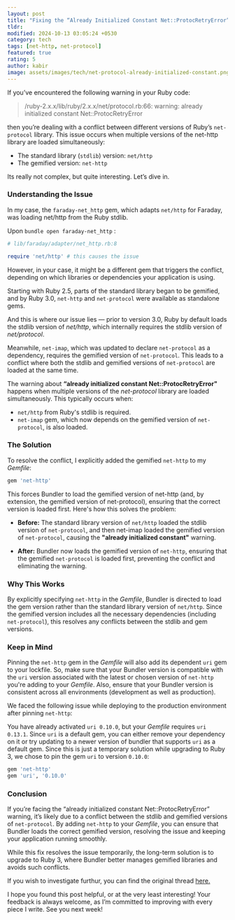 ```yaml
---
layout: post
title: "Fixing the “Already Initialized Constant Net::ProtocRetryError” Warning in Ruby"
tldr: 
modified: 2024-10-13 03:05:24 +0530
category: tech
tags: [net-http, net-protocol]
featured: true
rating: 5
author: kabir 
image: assets/images/tech/net-protocol-already-initialized-constant.png
---
```

If you’ve encountered the following warning in your Ruby code:

> /ruby-2.x.x/lib/ruby/2.x.x/net/protocol.rb:66: warning:
> already initialized constant Net::ProtocRetryError


then you’re dealing with a conflict between different versions of Ruby’s `net-protocol` library. This issue occurs when multiple versions of the net-http library are loaded simultaneously:

- The standard library (`stdlib`) version: `net/http`
- The gemified version: `net-http`

Its really not complex, but quite interesting. Let’s dive in.

### Understanding the Issue
In my case, the `faraday-net_http` gem, which adapts `net/http` for Faraday, was loading net/http from the Ruby stdlib.

Upon `bundle open faraday-net_http` :

```ruby
# lib/faraday/adapter/net_http.rb:8

require 'net/http' # this causes the issue
```

However, in your case, it might be a different gem that triggers the conflict, depending on which libraries or dependencies your application is using.

Starting with Ruby 2.5, parts of the standard library began to be gemified, and by Ruby 3.0, `net-http` and `net-protocol` were available as standalone gems.

And this is where our issue lies — prior to version 3.0, Ruby by default loads the stdlib version of *net/http*, which internally requires the stdlib version of *net/protocol*.

Meanwhile, ``net-imap``, which was updated to declare `net-protocol` as a dependency, requires the gemified version of `net-protocol`. This leads to a conflict where both the stdlib and gemified versions of `net-protocol` are loaded at the same time.

The warning about **“already initialized constant Net::ProtocRetryError"** happens when multiple versions of the *net-protocol* library are loaded simultaneously. This typically occurs when:

- `net/http` from Ruby's stdlib is required.
- `net-imap` gem, which now depends on the gemified version of `net-protocol`, is also loaded.

### The Solution
To resolve the conflict, I explicitly added the gemified `net-http` to my *Gemfile*:

```ruby
gem 'net-http'
```

This forces Bundler to load the gemified version of net-http (and, by extension, the gemified version of net-protocol), ensuring that the correct version is loaded first. Here's how this solves the problem:

- **Before:** The standard library version of `net/http` loaded the stdlib version of `net-protocol`, and then net-imap loaded the gemified version of `net-protocol`, causing the **"already initialized constant"** warning.

- **After:** Bundler now loads the gemified version of `net-http`, ensuring that the gemified `net-protocol` is loaded first, preventing the conflict and eliminating the warning.

### Why This Works
By explicitly specifying `net-http` in the *Gemfile*, Bundler is directed to load the gem version rather than the standard library version of `net/http`. Since the gemified version includes all the necessary dependencies (including `net-protocol`), this resolves any conflicts between the stdlib and gem versions.

### Keep in Mind
Pinning the `net-http` gem in the *Gemfile* will also add its dependent `uri` gem to your lockfile. So, make sure that your Bundler version is compatible with the `uri` version associated with the latest or chosen version of `net-http` you're adding to your *Gemfile*. Also, ensure that your Bundler version is consistent across all environments (development as well as production).

We faced the following issue while deploying to the production environment after pinning `net-http`:

You have already activated `uri 0.10.0`, but your *Gemfile* requires `uri 0.13.1`.
Since `uri` is a default gem, you can either remove your dependency on it or try
updating to a newer version of bundler that supports `uri` as a default gem.
Since this is just a temporary solution while upgrading to Ruby 3, we chose to pin the gem `uri` to version `0.10.0`:

```ruby
gem 'net-http' 
gem 'uri', '0.10.0'
```

### Conclusion
If you’re facing the “already initialized constant Net::ProtocRetryError” warning, it’s likely due to a conflict between the stdlib and gemified versions of `net-protocol`. By adding `net-http` to your *Gemfile*, you can ensure that Bundler loads the correct gemified version, resolving the issue and keeping your application running smoothly.

While this fix resolves the issue temporarily, the long-term solution is to upgrade to Ruby 3, where Bundler better manages gemified libraries and avoids such conflicts.

If you wish to investigate furthur, you can find the original thread [here.](https://github.com/ruby/net-imap/issues/16#issuecomment-803086765)


I hope you found this post helpful, or at the very least interesting! Your feedback is always welcome, as I’m committed to improving with every piece I write.
See you next week!
